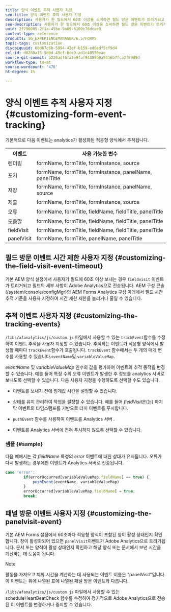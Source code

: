```yaml
---
title: 양식 이벤트 추적 사용자 지정
seo-title: 양식 이벤트 추적 사용자 지정
description: 사용자가 한 필드에서 60초 이상을 소비하면 필드 방문 이벤트가 트리거되고 필드의 세부 사항이 Adobe SiteCatalyst으로 전송됩니다.
seo-description: 사용자가 한 필드에서 60초 이상을 소비하면 필드 방문 이벤트가 트리거되고 필드의 세부 사항이 Adobe SiteCatalyst으로 전송됩니다.
uuid: 2f790085-2f1a-45be-9a69-6100c76dcae0
content-type: reference
products: SG_EXPERIENCEMANAGER/6.5/FORMS
topic-tags: customization
discoiquuid: 60d67c6b-5994-42ef-b159-ed6edf5cf9d4
exl-id: d0280a15-5d0d-49cf-bce9-ad1c40530eae
source-git-commit: b220adf6fa3e9faf94389b9a9416b7fca2f89d9d
workflow-type: tm+mt
source-wordcount: '476'
ht-degree: 1%

---
```


# 양식 이벤트 추적 사용자 지정 {#customizing-form-event-tracking}

기본적으로 다음 이벤트는 analytics가 활성화된 적응형 양식에서 추적됩니다.

<table>
 <tbody>
  <tr>
   <th>이벤트</th>
   <th>사용 가능한 변수</th>
  </tr>
  <tr>
   <td>렌더링</td>
   <td>formName, formTitle, formInstance, source</td>
  </tr>
  <tr>
   <td>포기</td>
   <td>formName, formTitle, formInstance, panelName, panelTitle</td>
  </tr>
  <tr>
   <td>저장</td>
   <td>formName, formTitle, formInstance, panelName, source</td>
  </tr>
  <tr>
   <td>제출</td>
   <td>formName, formTitle, formInstance, source</td>
  </tr>
  <tr>
   <td>오류</td>
   <td>formName, formTitle, fieldName, fieldTitle, panelTitle</td>
  </tr>
  <tr>
   <td>도움말</td>
   <td>formName, formTitle, fieldName, fieldTitle, panelTitle</td>
  </tr>
  <tr>
   <td>fieldVisit</td>
   <td>formName, formTitle, fieldName, fieldTitle, panelTitle<br /> </td>
  </tr>
  <tr>
   <td>panelVisit</td>
   <td>formName, formTitle, panelName, panelTitle</td>
  </tr>
 </tbody>
</table>

## 필드 방문 이벤트 시간 제한 사용자 지정 {#customizing-the-field-visit-event-timeout}

기본 AEM 양식 설정에서 사용자가 필드에 60초 이상 보내는 경우 `fieldvisit` 이벤트가 트리거되고 필드의 세부 사항이 Adobe Analytics으로 전송됩니다. AEM 구성 콘솔(/system/console/configMgr)의 AEM Forms Analytics 구성 아래에서 필드 시간 추적 기준을 사용자 지정하여 시간 제한 제한을 늘리거나 줄일 수 있습니다.

## 추적 이벤트 사용자 지정 {#customizing-the-tracking-events}

`/libs/afanalytics/js/custom.js` 파일에서 사용할 수 있는 `trackEvent`함수를 수정하여 이벤트 추적을 사용자 지정할 수 있습니다. 추적되는 이벤트가 적응형 양식에서 발생할 때마다 `trackEvent`함수가 호출됩니다. `trackEvent` 함수에서는 두 개의 매개 변수를 사용할 수 있습니다.`eventName`및 `variableValueMap`.

*eventName* 및 *variableValueMap* 인수의 값을 평가하여 이벤트의 추적 동작을 변경할 수 있습니다. 예를 들어 특정 수의 오류 이벤트가 발생한 후 정보를 analytics 서버로 보내도록 선택할 수 있습니다. 다음 사용자 지정을 수행하도록 선택할 수도 있습니다.

* 이벤트를 보내기 전에 임계값 시간을 설정할 수 있습니다.
* 상태를 유지 관리하여 작업을 결정할 수 있습니다. 예를 들어 *fieldVisit*&#x200B;은(는) 마지막 이벤트의 타임스탬프를 기반으로 더미 이벤트를 푸시합니다.
* `pushEvent` 함수를 사용하여 이벤트를 Analytics 서버 *.*

* 이벤트를 Analytics 서버에 전혀 푸시하지 않도록 선택할 수 있습니다.

### 샘플 {#sample}

다음 예에서는 각 *fieldName* 특성의 *error* 이벤트에 대한 상태가 유지됩니다. 오류가 다시 발생하는 경우에만 이벤트가 Analytics 서버로 전송됩니다.

```javascript
case 'error':
        if(errorOccurred[variableValueMap.fieldName] == true) {
            pushEvent(eventName, variableValueMap)
        }
        errorOccurred[variableValueMap.fieldName] = true;
        break;
```

## 패널 방문 이벤트 사용자 지정 {#customizing-the-panelvisit-event}

기본 AEM Forms 설정에서 60초마다 적응형 양식이 포함된 창이 활성 상태인지 확인합니다. 창이 활성화되어 있으면 `panelVisit`이벤트가 Adobe Analytics으로 트리거됩니다. 문서 또는 양식이 활성 상태인지 확인하고 해당 양식 또는 문서에서 보낸 시간을 계산하는 데 도움이 됩니다.

>[!NOTE]
>
>활동을 가져오고 체류 시간을 계산하는 데 사용되는 이벤트 이름은 &quot;panelVisit&quot;입니다. 이 이벤트는 위에 나열된 표에 나열된 패널 방문 이벤트와 다릅니다.

`/libs/afanalytics/js/custom.js` 파일에서 사용할 수 있는 scheduleHeartBeatCheck 함수를 수정하여 정기적으로 Adobe Analytics으로 전송된 이 이벤트를 변경하거나 중지할 수 있습니다.
